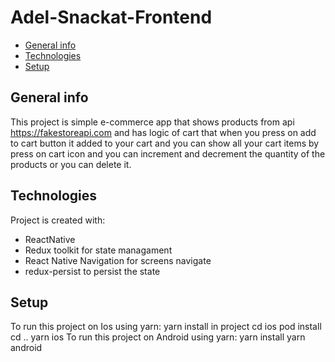 # Adel-Snackat-Frontend

- [General info](#general-info)
- [Technologies](#technologies)
- [Setup](#setup)

## General info

This project is simple e-commerce app that shows products from api https://fakestoreapi.com and has logic of cart that when you press on add to cart button it added to your cart and you can show all your cart items by press on cart icon and you can increment and decrement the quantity of the products or you can delete it.

## Technologies

Project is created with:

- ReactNative
- Redux toolkit for state managament
- React Native Navigation for screens navigate
- redux-persist to persist the state

## Setup

To run this project on Ios using yarn:
yarn install in project
cd ios
pod install
cd ..
yarn ios
To run this project on Android using yarn:
yarn install
yarn android
